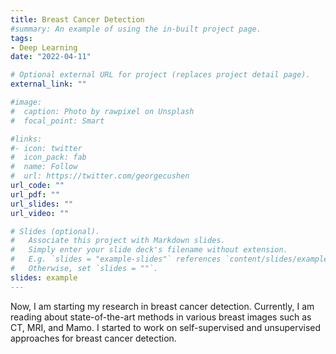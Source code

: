 ```yaml
---
title: Breast Cancer Detection
#summary: An example of using the in-built project page.
tags:
- Deep Learning
date: "2022-04-11"

# Optional external URL for project (replaces project detail page).
external_link: ""

#image:
#  caption: Photo by rawpixel on Unsplash
#  focal_point: Smart

#links:
#- icon: twitter
#  icon_pack: fab
#  name: Follow
#  url: https://twitter.com/georgecushen
url_code: ""
url_pdf: ""
url_slides: ""
url_video: ""

# Slides (optional).
#   Associate this project with Markdown slides.
#   Simply enter your slide deck's filename without extension.
#   E.g. `slides = "example-slides"` references `content/slides/example-slides.md`.
#   Otherwise, set `slides = ""`.
slides: example
---
```


Now, I am starting my research in breast cancer detection. Currently, I am reading about state-of-the-art methods in various breast images such as CT, MRI, and Mamo. I started to work on self-supervised and unsupervised approaches for breast cancer detection. 